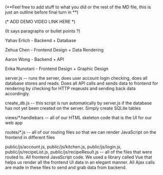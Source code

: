 (**Feel free to add stuff to what you did or the rest of the MD file, this is just an outline before final turn in **)

(* ADD DEMO VIDEO LINK HERE *)

(It says paragraphs or bullet points ?)

Yahav Erlich - Backend + Database

Zehua Chen - Frontend Design + Data Rendering

Aaron Wong - Backend + API

Erika Nunotani - Frontend Design + Graphic Design

server.js -- runs the server, does user account login checking, does all database stores and reads. Does all API calls and sends data
             to frontend for rendering by checking for HTTP reqeusts and sending back data accordingly.
             
create_db.js -- this script is run automatically by server.js if the database has not yet been created on the server. 
                Simply create SQLite tables
                
views/*.handlebars -- all of our HTML skeleton code that is the UI for our web app

routes/*.js -- all of our routing files so that we can render JavaScript on the frontend in different files

public/js/account.js, 
public/js/kitchen.js, 
public/js/login.js, 
public/js/recipeList.js, 
public/js/recipeResult.js -- all of the files that were routed to. All frontend JavaScript code. We used a library called
                             Vue that helps us render all the frontend UI data in an elegant manner. All Ajax calls are made 
                             in these files to send and grab data from backend.
              
